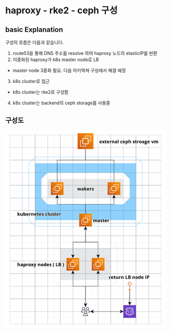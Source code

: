# haproxy - rke2 - ceph 구성
## basic Explanation
구성의 흐름은 다음과 같습니다.

1. route53을 통해 DNS 주소를 resolve 하여 haproxy 노드의 elasticIP를 반환
2. 이중화된 haproxy가 k8s master node로 LB 
- master node 3중화 필요. 다음 아키텍쳐 구성에서 해결 예정
3. k8s cluster로 접근
- k8s cluster는 rke2로 구성함
4. k8s cluster는 backend의 ceph storage를 사용중

## 구성도
![aws_1][aws_1]

[aws_1]:./images/aws_1.PNG


